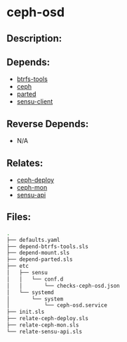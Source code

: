 # ceph-osd

## Description:



## Depends:

  -  [btrfs-tools](/salt/btrfs-tools)
  -  [ceph](/salt/ceph)
  -  [parted](/salt/parted)
  -  [sensu-client](/salt/sensu-client)

## Reverse Depends:

  -  N/A

## Relates:

  -  [ceph-deploy](/salt/ceph-deploy)
  -  [ceph-mon](/salt/ceph-mon)
  -  [sensu-api](/salt/sensu-api)

## Files:

```bash
.
├── defaults.yaml
├── depend-btrfs-tools.sls
├── depend-mount.sls
├── depend-parted.sls
├── etc
│   ├── sensu
│   │   └── conf.d
│   │       └── checks-ceph-osd.json
│   └── systemd
│       └── system
│           └── ceph-osd.service
├── init.sls
├── relate-ceph-deploy.sls
├── relate-ceph-mon.sls
└── relate-sensu-api.sls
```

